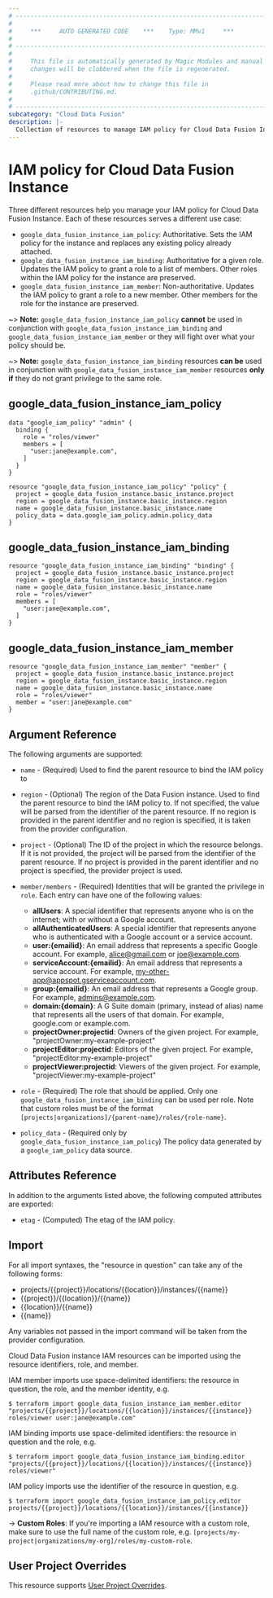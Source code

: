 ```yaml
---
# ----------------------------------------------------------------------------
#
#     ***     AUTO GENERATED CODE    ***    Type: MMv1     ***
#
# ----------------------------------------------------------------------------
#
#     This file is automatically generated by Magic Modules and manual
#     changes will be clobbered when the file is regenerated.
#
#     Please read more about how to change this file in
#     .github/CONTRIBUTING.md.
#
# ----------------------------------------------------------------------------
subcategory: "Cloud Data Fusion"
description: |-
  Collection of resources to manage IAM policy for Cloud Data Fusion Instance
---
```


# IAM policy for Cloud Data Fusion Instance
Three different resources help you manage your IAM policy for Cloud Data Fusion Instance. Each of these resources serves a different use case:

* `google_data_fusion_instance_iam_policy`: Authoritative. Sets the IAM policy for the instance and replaces any existing policy already attached.
* `google_data_fusion_instance_iam_binding`: Authoritative for a given role. Updates the IAM policy to grant a role to a list of members. Other roles within the IAM policy for the instance are preserved.
* `google_data_fusion_instance_iam_member`: Non-authoritative. Updates the IAM policy to grant a role to a new member. Other members for the role for the instance are preserved.

~> **Note:** `google_data_fusion_instance_iam_policy` **cannot** be used in conjunction with `google_data_fusion_instance_iam_binding` and `google_data_fusion_instance_iam_member` or they will fight over what your policy should be.

~> **Note:** `google_data_fusion_instance_iam_binding` resources **can be** used in conjunction with `google_data_fusion_instance_iam_member` resources **only if** they do not grant privilege to the same role.




## google\_data\_fusion\_instance\_iam\_policy

```hcl
data "google_iam_policy" "admin" {
  binding {
    role = "roles/viewer"
    members = [
      "user:jane@example.com",
    ]
  }
}

resource "google_data_fusion_instance_iam_policy" "policy" {
  project = google_data_fusion_instance.basic_instance.project
  region = google_data_fusion_instance.basic_instance.region
  name = google_data_fusion_instance.basic_instance.name
  policy_data = data.google_iam_policy.admin.policy_data
}
```

## google\_data\_fusion\_instance\_iam\_binding

```hcl
resource "google_data_fusion_instance_iam_binding" "binding" {
  project = google_data_fusion_instance.basic_instance.project
  region = google_data_fusion_instance.basic_instance.region
  name = google_data_fusion_instance.basic_instance.name
  role = "roles/viewer"
  members = [
    "user:jane@example.com",
  ]
}
```

## google\_data\_fusion\_instance\_iam\_member

```hcl
resource "google_data_fusion_instance_iam_member" "member" {
  project = google_data_fusion_instance.basic_instance.project
  region = google_data_fusion_instance.basic_instance.region
  name = google_data_fusion_instance.basic_instance.name
  role = "roles/viewer"
  member = "user:jane@example.com"
}
```

## Argument Reference

The following arguments are supported:

* `name` - (Required) Used to find the parent resource to bind the IAM policy to
* `region` - (Optional) The region of the Data Fusion instance.
 Used to find the parent resource to bind the IAM policy to. If not specified,
  the value will be parsed from the identifier of the parent resource. If no region is provided in the parent identifier and no
  region is specified, it is taken from the provider configuration.

* `project` - (Optional) The ID of the project in which the resource belongs.
    If it is not provided, the project will be parsed from the identifier of the parent resource. If no project is provided in the parent identifier and no project is specified, the provider project is used.

* `member/members` - (Required) Identities that will be granted the privilege in `role`.
  Each entry can have one of the following values:
  * **allUsers**: A special identifier that represents anyone who is on the internet; with or without a Google account.
  * **allAuthenticatedUsers**: A special identifier that represents anyone who is authenticated with a Google account or a service account.
  * **user:{emailid}**: An email address that represents a specific Google account. For example, alice@gmail.com or joe@example.com.
  * **serviceAccount:{emailid}**: An email address that represents a service account. For example, my-other-app@appspot.gserviceaccount.com.
  * **group:{emailid}**: An email address that represents a Google group. For example, admins@example.com.
  * **domain:{domain}**: A G Suite domain (primary, instead of alias) name that represents all the users of that domain. For example, google.com or example.com.
  * **projectOwner:projectid**: Owners of the given project. For example, "projectOwner:my-example-project"
  * **projectEditor:projectid**: Editors of the given project. For example, "projectEditor:my-example-project"
  * **projectViewer:projectid**: Viewers of the given project. For example, "projectViewer:my-example-project"

* `role` - (Required) The role that should be applied. Only one
    `google_data_fusion_instance_iam_binding` can be used per role. Note that custom roles must be of the format
    `[projects|organizations]/{parent-name}/roles/{role-name}`.

* `policy_data` - (Required only by `google_data_fusion_instance_iam_policy`) The policy data generated by
  a `google_iam_policy` data source.

## Attributes Reference

In addition to the arguments listed above, the following computed attributes are
exported:

* `etag` - (Computed) The etag of the IAM policy.

## Import

For all import syntaxes, the "resource in question" can take any of the following forms:

* projects/{{project}}/locations/{{location}}/instances/{{name}}
* {{project}}/{{location}}/{{name}}
* {{location}}/{{name}}
* {{name}}

Any variables not passed in the import command will be taken from the provider configuration.

Cloud Data Fusion instance IAM resources can be imported using the resource identifiers, role, and member.

IAM member imports use space-delimited identifiers: the resource in question, the role, and the member identity, e.g.
```
$ terraform import google_data_fusion_instance_iam_member.editor "projects/{{project}}/locations/{{location}}/instances/{{instance}} roles/viewer user:jane@example.com"
```

IAM binding imports use space-delimited identifiers: the resource in question and the role, e.g.
```
$ terraform import google_data_fusion_instance_iam_binding.editor "projects/{{project}}/locations/{{location}}/instances/{{instance}} roles/viewer"
```

IAM policy imports use the identifier of the resource in question, e.g.
```
$ terraform import google_data_fusion_instance_iam_policy.editor projects/{{project}}/locations/{{location}}/instances/{{instance}}
```

-> **Custom Roles**: If you're importing a IAM resource with a custom role, make sure to use the
 full name of the custom role, e.g. `[projects/my-project|organizations/my-org]/roles/my-custom-role`.

## User Project Overrides

This resource supports [User Project Overrides](https://registry.terraform.io/providers/hashicorp/google/latest/docs/guides/provider_reference#user_project_override).
